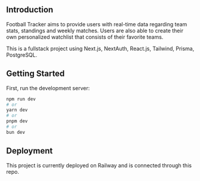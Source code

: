 ## Introduction
Football Tracker aims to provide users with real-time data regarding team stats, standings and weekly matches. Users are also able to create their own personalized watchlist that consists of their favorite teams.

This is a fullstack project using Next.js, NextAuth, React.js, Tailwind, Prisma, PostgreSQL. 

## Getting Started

First, run the development server:

```bash
npm run dev
# or
yarn dev
# or
pnpm dev
# or
bun dev
```

## Deployment
This project is currently deployed on Railway and is connected through this repo.
